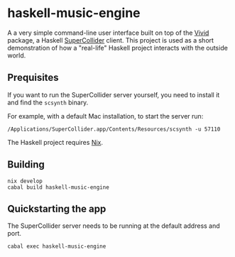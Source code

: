 # haskell-music-engine

A a very simple command-line user interface built on top of the [Vivid](https://hackage.haskell.org/package/vivid) package, a Haskell [SuperCollider](https://supercollider.github.io/) client. This project is used as a short demonstration of how a "real-life" Haskell project interacts with the outside world.

## Prequisites

If you want to run the SuperCollider server yourself, you need to install it and find the `scsynth` binary.

For example, with a default Mac installation, to start the server run:
```
/Applications/SuperCollider.app/Contents/Resources/scsynth -u 57110
```

The Haskell project requires [Nix](https://nixos.org/download/).

## Building

```
nix develop
cabal build haskell-music-engine
```

## Quickstarting the app

The SuperCollider server needs to be running at the default address and port.

```
cabal exec haskell-music-engine
```
